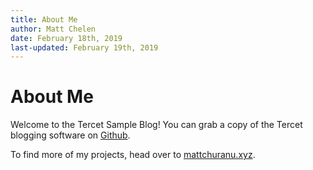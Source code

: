 ```yaml
---
title: About Me
author: Matt Chelen
date: February 18th, 2019
last-updated: February 19th, 2019
---
```


# About Me

Welcome to the Tercet Sample Blog! You can grab a copy of the Tercet blogging software on [Github](https://github.com/mattchuranu/tercet).

To find more of my projects, head over to [mattchuranu.xyz](https://mattchuranu.xyz).
